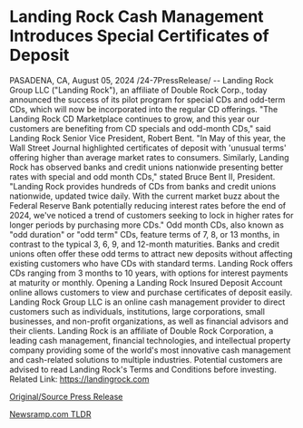 # Landing Rock Cash Management Introduces Special Certificates of Deposit

PASADENA, CA, August 05, 2024 /24-7PressRelease/ -- Landing Rock Group LLC ("Landing Rock"), an affiliate of Double Rock Corp., today announced the success of its pilot program for special CDs and odd-term CDs, which will now be incorporated into the regular CD offerings. "The Landing Rock CD Marketplace continues to grow, and this year our customers are benefiting from CD specials and odd-month CDs," said Landing Rock Senior Vice President, Robert Bent.  "In May of this year, the Wall Street Journal highlighted certificates of deposit with 'unusual terms' offering higher than average market rates to consumers. Similarly, Landing Rock has observed banks and credit unions nationwide presenting better rates with special and odd month CDs," stated Bruce Bent II, President. "Landing Rock provides hundreds of CDs from banks and credit unions nationwide, updated twice daily. With the current market buzz about the Federal Reserve Bank potentially reducing interest rates before the end of 2024, we've noticed a trend of customers seeking to lock in higher rates for longer periods by purchasing more CDs."  Odd month CDs, also known as "odd duration" or "odd term" CDs, feature terms of 7, 8, or 13 months, in contrast to the typical 3, 6, 9, and 12-month maturities. Banks and credit unions often offer these odd terms to attract new deposits without affecting existing customers who have CDs with standard terms. Landing Rock offers CDs ranging from 3 months to 10 years, with options for interest payments at maturity or monthly. Opening a Landing Rock Insured Deposit Account online allows customers to view and purchase certificates of deposit easily.  Landing Rock Group LLC is an online cash management provider to direct customers such as individuals, institutions, large corporations, small businesses, and non-profit organizations, as well as financial advisors and their clients. Landing Rock is an affiliate of Double Rock Corporation, a leading cash management, financial technologies, and intellectual property company providing some of the world's most innovative cash management and cash-related solutions to multiple industries. Potential customers are advised to read Landing Rock's Terms and Conditions before investing.  Related Link: https://landingrock.com 

[Original/Source Press Release](https://www.24-7pressrelease.com/press-release/513080/landing-rock-cash-management-introduces-special-certificates-of-deposit) 

[Newsramp.com TLDR](https://newsramp.com/None) 